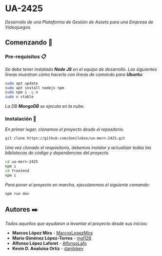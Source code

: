 # UA-2425
_Desarrollo de una Plataforma de Gestión de Assets para una Empresa de Videojuegos._

## Comenzando 🚀

### Pre-requisitos 📋

_Se debe tener instalado **Node JS** en el equipo de desarrollo. Las siguientes líneas muestran cómo hacerlo con líneas de comando para **Ubuntu**:_

```sh
sudo apt update
sudo apt install nodejs npm
sudo npm i -g n
sudo n stable
```

_La DB **MongoDB** se ejecuta en la nube._

### Instalación 🔧

_En primer lugar, clonamos el proyecto desde el repositorio._

```sh
git clone https://github.com/danilokev/ua-mern-2425.git
```

_Una vez clonado el respositorio, debemos instalar y actualizar todas las bibliotecas de código y dependencias del proyecto._

```sh
cd ua-mern-2425
npm i
cd frontend 
npm i
```

_Para poner el proyecto en marcha, ejecutaremos el siguiente comando:_

```sh
npm run dev
```

## Autores ✒️

_Todos aquellos que ayudaron a levantar el proyecto desde sus inicios:_

* **Marcos López Mira** - [MarcosLopezMira](https://github.com/MarcosLopezMira)
* **Mario Giménez López-Torres** - [mgl126](https://github.com/mgl126)
* **Alfonso López Laforet** - [AlfonsoLafo](https://github.com/AlfonsoLafo)
* **Kevin D. Analuisa Ortiz** - [danilokev](https://github.com/danilokev)
